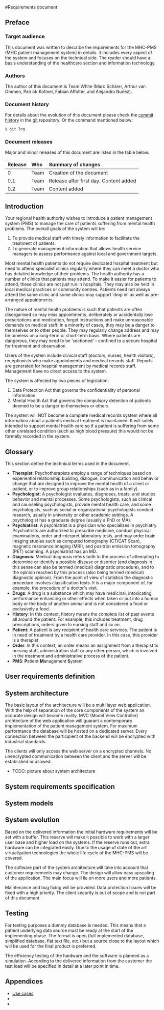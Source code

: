 #Requirements document

## Preface 
### Target audience
This document was written to describe the requirements for the MHC-PMS (MHC patient management system) in details. It includes every aspect of the system and focuses on the technical side. The reader should have a basis understanding of the healthcare section and information technology. 

### Authors
The author of this document is Team White (Marc Schärer, Arthur van Ommen, Patrick Kofmel, Fabian Affolter, and Alejandro Nuñez). 

### Document history

For details about the evolution of this document please check the 
[commit history](https://github.com/fabaff/ch.bfh.bti7081.s2013.white/commits/master/ch.bfh.bti7081.s2013.white/doc/cs01/task04/requirements-document.md)
in the [git][1] repository. Or the command mentioned below:

```bash
$ git log
``` 

### Document releases

Major and minor releases of this document are listed in the table below.

| Release | Who             | Summary of changes                             |
|:--------|:----------------|:-----------------------------------------------|
| 0       | Team            | Creation of the document                       |
| 0.1     | Team            | Release after first day. Content added         |
| 0.2     | Team            | Content added                                  |

## Introduction 
Your regional health authority wishes to introduce a patient management system (PMS) to manage the care of patients suffering from mental health problems. The overall goals of the system will be:

1. To provide medical staff with timely information to facilitate the 
   treatment of patients.
2. To generate management information that allows health service managers
   to assess performance against local and government targets.

Most mental health patients do not require dedicated hospital treatment but need to attend specialist clinics regularly where they can meet a doctor who has detailed knowledge of their problems. The health authority has a number of clinics that patients may attend. To make it easier for patients to attend, these clinics are not just run in hospitals. They may also be held in local medical practices or community centres. Patients need not always attend the same clinic and some clinics may support ‘drop in’ as well as pre-arranged appointments.

The nature of mental health problems is such that patients are often disorganised so may miss appointments, deliberately or accidentally lose prescriptions and medication, forget instructions and make unreasonable demands on medical staff. In a minority of cases, they may be a danger to themselves or to other people. They may regularly change address and may be omeless on a long-term or short-term basis. Where patients are dangerous, they may need to be ‘sectioned’ – confined to a secure hospital for treatment and observation.

Users of the system include clinical staff (doctors, nurses, health visitors), receptionists who make appointments and medical records staff. Reports are generated for hospital management by medical records staff. Management have no direct access to the system.

The system is affected by two pieces of legislation:

1. Data Protection Act that governs the confidentiality of personal information
2. Mental Health Act that governs the compulsory detention of patients deemed
   to be a danger to themselves or others.

The system will NOT become a complete medical records system where all information about a patients medical treatment is maintained. It will solely intended to support mental health care so if a patient is suffering from some other unrelated  condition (such as high blood pressure) this would not be formally recorded in the system.

## Glossary
This section define the technical terms used in the document. 

- **Therapist**: Psychotherapists employ a range of techniques based on experiential relationship building, dialogue, communication and behavior change that are designed to improve the mental health of a client or patient, or to improve group relationships (such as in a family).
- **Psychologist**: A psychologist evaluates, diagnoses, treats, and studies behavior and mental processes. Some psychologists, such as clinical and counseling psychologists, provide mental health care, and some psychologists, such as social or organizational psychologists conduct research, usually in university or other academic settings. A psychologist has a graduate degree (usually a PhD or MA).
- **Psychiatrist**: A psychiatrist is a physician who specializes in psychiatry. Psychiatrists are authorized to prescribe medicine, conduct physical examinations, order and interpret laboratory tests, and may order brain imaging studies such as computed tomography (CT/CAT Scan), magnetic resonance imaging (MRI), and positron emission tomography (PET) scanning. A psychiatrist has an MD.
- **Diagnosis**: Medical diagnosis refers both to the process of attempting to determine or identify a possible disease or disorder (and diagnosis in this sense can also be termed (medical) diagnostic procedure), and to the opinion reached by this process (also being termed (medical) diagnostic opinion). From the point of view of statistics the diagnostic procedure involves classification tests. It is a major component of, for example, the procedure of a doctor's visit.
- **Drugs**: A drug is a substance which may have medicinal, intoxicating, performance enhancing or other effects when taken or put into a human body or the body of another animal and is not considered a food or exclusively a food.
- **History**: In this context, history means the complete list of past events all around the patient. For example, this includes treatment, drug prescriptions, orders given to nursing staff and so on.
- **Patient**: A patient is any recipient of health care services. The patient is in need of treatment by a health care provider. In this case, this provider is a therapist.
- **Order**: In this context, an order means an assignment from a therapist to nursing staff, administration staff or any other person, which is involved in the treatment and administrative process of the patient.
- **PMS**: **P**atient **M**anagement **S**ystem

## User requirements definition 



## System architecture 
The basic layout of the architecture will be a multi layer web application. With the help of separation of the core components of the system an accurate design will become reality. MVC (Model View Controller) archtecture of the web application will guarant a contemporary implementation of the patient management system.
For maximum performance the database will be hosted on a dedicated server. Every connection between the participient of the backend will be encrypted with industrial standards.

The clients will only access the web server on a encrypted channels. No unencrypted communication between the client and the server will be established or allowed. 

- TODO: picture about system architecture

## System requirements specification 



## System models 



## System evolution
Based on the delivered information the initial hardware requirements will be set with a buffer. This reserve will make it possible to work with a larger user base and higher load on the systems. If the reserve runs out, extra hardware can be integrated easily. Due to the usage of state of the art virtualization technologies the whole life cycle of the MHC-PMS will be covered.

The software part of the system architecture will take into account that customer requirements may change. The design will allow easy upscaling of the application. The main focus will lie on more users and more patients.

Maintenance and bug fixing will be provided. Data protection issues will be fixed with a high priority. The client security is out of scope and is not part of this document.

## Testing 
For testing purposes a dummy database is needed. This means that a patient underlying data source must be ready at the start of the implementing phase. The format is open (full implemented database, simplified database, flat text file, etc.) but a source close to the layout which will be used for the final product is preferred.

The efficiency testing of the hardware and the software is planned as a simulation. According to the delivered information from the customer the test load will be specified in detail at a later point in time. 

## Appendices 

- [Use cases](https://github.com/fabaff/ch.bfh.bti7081.s2013.white/blob/master/ch.bfh.bti7081.s2013.white/doc/cs01/task04/use-cases.md)
- []()
- []()

[1]: http://git-scm.com/ "Git"
